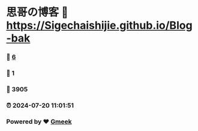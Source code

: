 # 思哥の博客 :link: https://Sigechaishijie.github.io/Blog-bak 
### :page_facing_up: [6](https://Sigechaishijie.github.io/Blog-bak/tag.html) 
### :speech_balloon: 1 
### :hibiscus: 3905 
### :alarm_clock: 2024-07-20 11:01:51 
### Powered by :heart: [Gmeek](https://github.com/Meekdai/Gmeek)
